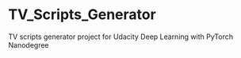 # TV_Scripts_Generator
TV scripts generator project for Udacity  Deep Learning with PyTorch Nanodegree
